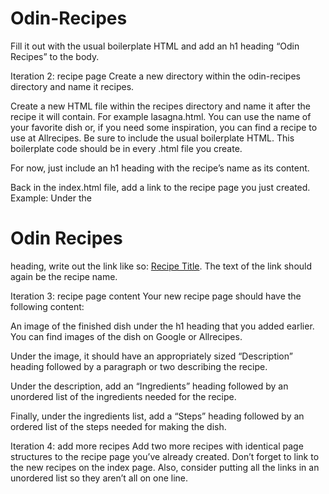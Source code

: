 # Odin-Recipes
Fill it out with the usual boilerplate HTML and add an h1 heading “Odin Recipes” to the body.

Iteration 2: recipe page
Create a new directory within the odin-recipes directory and name it recipes.

Create a new HTML file within the recipes directory and name it after the recipe it will contain. For example lasagna.html. You can use the name of your favorite dish or, if you need some inspiration, you can find a recipe to use at Allrecipes. Be sure to include the usual boilerplate HTML. This boilerplate code should be in every .html file you create.

For now, just include an h1 heading with the recipe’s name as its content.

Back in the index.html file, add a link to the recipe page you just created. Example: Under the <h1>Odin Recipes</h1> heading, write out the link like so: <a href="recipes/recipename.html">Recipe Title</a>. The text of the link should again be the recipe name.


Iteration 3: recipe page content
Your new recipe page should have the following content:

An image of the finished dish under the h1 heading that you added earlier. You can find images of the dish on Google or Allrecipes.

Under the image, it should have an appropriately sized “Description” heading followed by a paragraph or two describing the recipe.

Under the description, add an “Ingredients” heading followed by an unordered list of the ingredients needed for the recipe.

Finally, under the ingredients list, add a “Steps” heading followed by an ordered list of the steps needed for making the dish.

Iteration 4: add more recipes
Add two more recipes with identical page structures to the recipe page you’ve already created.
Don’t forget to link to the new recipes on the index page. Also, consider putting all the links in an unordered list so they aren’t all on one line.
